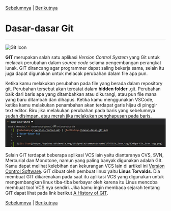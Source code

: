 [Sebelumnya](version-control.md) | [Berikutnya](dasar-dasar-git.md)
# Dasar-dasar Git
***

![Git Icon](https://git-scm.com/images/logos/downloads/Git-Icon-1788C.png)

**GIT** merupakan salah satu aplikasi *Version Control System* yang Git untuk melacak perubahan dalam *source code* selama pengembangan perangkat lunak. GIT dirancang agar programmer dapat saling bekerja sama, selain itu juga dapat digunakan untuk melacak perubahan dalam file apa pun. 

Ketika kamu melakukan perubahan pada file yang berada dalam repository git. Perubahan tersebut akan tercatat dalam **hidden folder** .git. Perubahan baik dari baris apa yang ditambahkan atau dikurangi, atau pun file mana yang baru ditambah dan dihapus. Ketika kamu menggunakan VSCode, ketika kamu melakukan penambahan akan terdapat garis hijau di pinggir text editor. Biru jika melakukan perubahan pada baris yang sebelumnya sudah disimpan, atau merah jika melakukan penghapusan pada baris.
![Git Icon](../../images/1.jpg)

Selain GIT terdapat beberapa aplikasi VCS lain yaitu diantaranya CVS, SVN, Mercurial dan Monotone, namun yang paling banyak digunakan adalah GIt. Kamu dapat melihat kelebihan dan kekurangan VCS lain di artikel ini [Version Control Software](https://www.softwaretestinghelp.com/version-control-software/). GIT dibuat oleh pembuat linux yaitu **Linus Torvalds**. Dia membuat GIT dikarenakan pada saat itu aplikasi VCS yang digunakan untuk mengembangkan linux tiba-tiba berbayar oleh karena itu Linus mencoba membuat tool VCS nya sendiri. Jika kamu ingin membaca sejarah tentang GIT dapat lihat pada link berikut [A History of GIT](https://git-scm.com/book/en/v2/Getting-Started-A-Short-History-of-Git).

[Sebelumnya](version-control.md) | [Berikutnya](dasar-dasar-git.md)